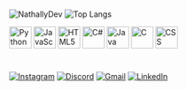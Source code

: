 #

![NathallyDev](https://github-readme-stats.vercel.app/api?username=n-arruda-atpequi&show_icons=true&theme=dark&hide_title=true&hide=prs,issues&count_private=true&include_all_commits=true&line_height=43)
![Top Langs](https://github-readme-stats.vercel.app/api/top-langs/?username=n-arruda-at-pequi&layout=compact&theme=dark&hide_title=true&count_private=true&langs_count=10&line_height=22)


<p>
  <img src="https://cdn.jsdelivr.net/gh/devicons/devicon@latest/icons/python/python-original.svg" width="40" height="40" alt="Python"/>
  <img src="https://cdn.jsdelivr.net/gh/devicons/devicon@latest/icons/javascript/javascript-original.svg" width="40" height="40" alt="JavaScript"/>
  <img src="https://cdn.jsdelivr.net/gh/devicons/devicon@latest/icons/html5/html5-original.svg" width="40" height="40" alt="HTML5"/>
  <img src="https://cdn.jsdelivr.net/gh/devicons/devicon@latest/icons/csharp/csharp-original.svg" width="40" height="40" alt="C#"/>
  <img src="https://cdn.jsdelivr.net/gh/devicons/devicon@latest/icons/java/java-original.svg" width="40" height="40" alt="Java"/>
  <img src="https://cdn.jsdelivr.net/gh/devicons/devicon@latest/icons/c/c-original.svg" width="40" height="40" alt="C"/>
  <img src="https://cdn.jsdelivr.net/gh/devicons/devicon@latest/icons/css3/css3-original.svg" width="40" height="40" alt="CSS"/>
</p>

#

[![Instagram](https://img.shields.io/badge/Instagram-E4405F?style=flat&logo=instagram&logoColor=white)](https://www.instagram.com/NathallyDev)
[![Discord](https://img.shields.io/badge/Discord-7289DA?style=flat&logo=discord&logoColor=white)](https://discord.com/users/nittryzinha)
[![Gmail](https://img.shields.io/badge/Gmail-D14836?style=flat&logo=gmail&logoColor=white)](mailto:nathally.dev@gmail.com)
[![LinkedIn](https://img.shields.io/badge/LinkedIn-0A66C2?style=flat&logo=linkedin&logoColor=white)](https://www.linkedin.com/in/náthally-lima-arruda-901235217)
